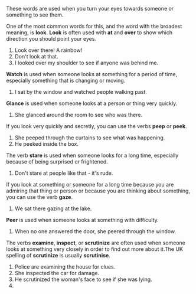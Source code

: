 These words are used when you turn your eyes towards someone or something to see them.

One of the most common words for this, and the word with the broadest meaning, is **look**. **Look** is often used with **at** and **over** to show which direction you should point your eyes.

1. Look over there! A rainbow!
2. Don't look at that.
3. I looked over my shoulder to see if anyone was behind me.

**Watch** is used when someone looks at something for a period of time, especially something that is changing or moving.

1. I sat by the window and watched people walking past.

**Glance** is used when someone looks at a person or thing very quickly.

1. She glanced around the room to see who was there.

If you look very quickly and secretly, you can use the verbs **peep** or **peek**.

1. She peeped through the curtains to see what was happening.
2. He peeked inside the box.

The verb **stare** is used when someone looks for a long time, especially because of being surprised or frightened.

1. Don't stare at people like that - it's rude.

If you look at something or someone for a long time because you are admiring that thing or person or because you are thinking about something, you can use the verb **gaze**.

1. We sat there gazing at the lake.

**Peer** is used when someone looks at something with difficulty.

1. When no one answered the door, she peered through the window.

The verbs **examine**, **inspect**, or **scrutinize** are often used when someone looks at something very closely in order to find out more about it.The UK spelling of **scrutinize** is usually **scrutinise**.

1. Police are examining the house for clues.
2. She inspected the car for damage.
3. He scrutinized the woman's face to see if she was lying.
4. 